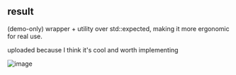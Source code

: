 ## result
(demo-only) wrapper + utility over std::expected, making it more ergonomic for real use.

uploaded because I think it's cool and worth implementing

![image](https://github.com/user-attachments/assets/381665e7-80e0-4231-a320-ca4fd6c97a32)
